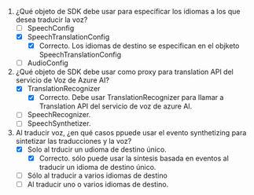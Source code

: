 1. ¿Qué objeto de SDK debe usar para especificar los idiomas a los que desea traducir la voz?
    - [ ] SpeechConfig
    - [X] SpeechTranslationConfig
        - [X] Correcto. Los idiomas de destino se especifican en el objketo SpeechTranslationConfig
    - [ ] AudioConfig

2. ¿Qué objeto de SDK debe usar como proxy para translation API del servicio de Voz de Azure AI?
    - [X] TranslationRecognizer
        - [X] Correcto. Debe usar TranslationRecognizer para llamar a Translation API del servicio de voz de azure AI.
    - [ ] SpeechRecognizer.
    - [ ] SpeechSynthetizer.

3. Al traducir voz, ¿en qué casos ppuede usar  el evento synthetizing para sintetizar las traducciones y la voz?
    - [X] Solo al trducir un udioma de destino único.
        - [X] Correcto. sólo puede usar la síntesis basada en eventos al traducir un idioma de destino único.
    - [ ] Sólo al traducir a varios idiomas de destino
    - [ ] Al traducir uno o varios idiomas de destino.
